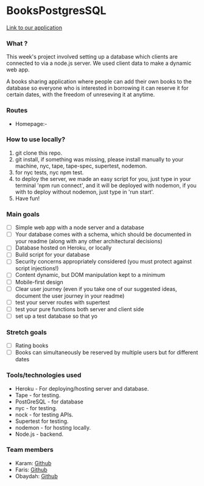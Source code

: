 # BooksPostgresSQL

[Link to our application](https://.herokuapp.com/)

### What ?

This week's project involved setting up a database which clients are connected to via a node.js server. We used client data to make a dynamic web app.

A books sharing application where people can add their own books to the database so everyone who is interested in borrowing it
can reserve it for certain dates, with the freedom of unreseving it at anytime.
### Routes

* Homepage:- 

### How to use locally?

1. git clone this repo.
2. git install, if something was missing, please install manually to your machine, nyc, tape, tape-spec, supertest, nodemon.
3. for nyc tests, nyc npm test.
4. to deploy the server, we made an easy script for you, just type in your terminal 'npm run connect', and it will be deployed with nodemon, if you with to deploy without nodemon, just type in 'run start'.
5. Have fun!

### Main goals

- [ ] Simple web app with a node server and a database
- [ ] Your database comes with a schema, which should be documented in your readme (along with any other architectural decisions)
- [ ] Database hosted on Heroku, or locally
- [ ] Build script for your database
- [ ] Security concerns appropriately considered (you must protect against script injections!)
- [ ] Content dynamic, but DOM manipulation kept to a minimum
- [ ] Mobile-first design
- [ ] Clear user journey (even if you take one of our suggested ideas, document the user journey in your readme)
- [ ] test your server routes with supertest
- [ ] test your pure functions both server and client side
- [ ] set up a test database so that yo

### Stretch goals

- [ ] Rating books
- [ ] Books can simultaneously be reserved by multiple users but for different dates

### Tools/technologies used
* Heroku - For deploying/hosting server and database.
* Tape - for testing.
* PostGreSQL - for database
* nyc - for testing.
* nock - for testing APIs.
* Supertest for testing.
* nodemon - for hosting locally.
* Node.js - backend.

### Team members
* Karam: [Github](https://github.com/karam1ashqar)
* Faris: [Github](https://github.com/faris114)
* Obaydah: [Github](https://github.com/obayda)

